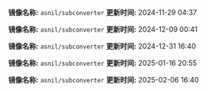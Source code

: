 **镜像名称:** `asnil/subconverter`
**更新时间:** 2024-11-29 04:37

**镜像名称:** `asnil/subconverter`
**更新时间:** 2024-12-09 00:41

**镜像名称:** `asnil/subconverter`
**更新时间:** 2024-12-31 16:40

**镜像名称:** `asnil/subconverter`
**更新时间:** 2025-01-16 20:55

**镜像名称:** `asnil/subconverter`
**更新时间:** 2025-02-06 16:40

